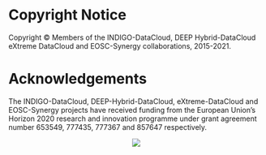 # Copyright Notice

Copyright © Members of the INDIGO-DataCloud, DEEP Hybrid-DataCloud eXtreme DataCloud and
EOSC-Synergy collaborations, 2015-2021.

# Acknowledgements

The INDIGO-DataCloud, DEEP-Hybrid-DataCloud, eXtreme-DataCloud and EOSC-Synergy projects have
received funding from the European Union’s Horizon 2020 research and innovation programme under
grant agreement number 653549, 777435, 777367 and 857647 respectively.

<p align="center">
  <img src="https://encrypted-tbn0.gstatic.com/images?q=tbn:ANd9GcT1WF4g5KH3PnQE_Ve10QFRS-gZ0NpCQ7Qr-_km1RqnOCEF1fQt">
</p>
